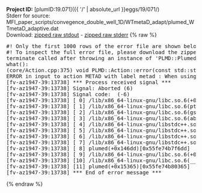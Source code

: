 **Project ID:** [plumID:19.071]({{ '/' | absolute_url }}eggs/19/071/)  
Stderr for source:  MFI_paper_scripts/convegence_double_well_1D/WTmetaD_adapt/plumed_WTmetaD_adaptive.dat   
Download: [zipped raw stdout](plumed_WTmetaD_adaptive.dat.plumed.stdout.txt.zip) - [zipped raw stderr](plumed_WTmetaD_adaptive.dat.plumed.stderr.txt.zip) 
{% raw %}
<pre>
#! Only the first 1000 rows of the error file are shown below
#! To inspect the full error file, please download the zipped raw stderr file above
terminate called after throwing an instance of 'PLMD::Plumed::ExceptionError'
what():
(core/Action.cpp:375) void PLMD::Action::error(const std::string&) const
ERROR in input to action METAD with label metad : When using ADAPTIVE Gaussians on a grid SIGMA_MIN must be specified
[fv-az1947-39:13738] *** Process received signal ***
[fv-az1947-39:13738] Signal: Aborted (6)
[fv-az1947-39:13738] Signal code:  (-6)
[fv-az1947-39:13738] [ 0] /lib/x86_64-linux-gnu/libc.so.6(+0x45330)[0x7f65fe645330]
[fv-az1947-39:13738] [ 1] /lib/x86_64-linux-gnu/libc.so.6(pthread_kill+0x11c)[0x7f65fe69eb2c]
[fv-az1947-39:13738] [ 2] /lib/x86_64-linux-gnu/libc.so.6(gsignal+0x1e)[0x7f65fe64527e]
[fv-az1947-39:13738] [ 3] /lib/x86_64-linux-gnu/libc.so.6(abort+0xdf)[0x7f65fe6288ff]
[fv-az1947-39:13738] [ 4] /lib/x86_64-linux-gnu/libstdc++.so.6(+0xa5ff5)[0x7f65feaa5ff5]
[fv-az1947-39:13738] [ 5] /lib/x86_64-linux-gnu/libstdc++.so.6(+0xbb0da)[0x7f65feabb0da]
[fv-az1947-39:13738] [ 6] /lib/x86_64-linux-gnu/libstdc++.so.6(_ZSt10unexpectedv+0x0)[0x7f65feaa5a55]
[fv-az1947-39:13738] [ 7] /lib/x86_64-linux-gnu/libstdc++.so.6(+0xa5a6f)[0x7f65feaa5a6f]
[fv-az1947-39:13738] [ 8] plumed(+0x146dd)[0x55fe74b7f6dd]
[fv-az1947-39:13738] [ 9] /lib/x86_64-linux-gnu/libc.so.6(+0x2a1ca)[0x7f65fe62a1ca]
[fv-az1947-39:13738] [10] /lib/x86_64-linux-gnu/libc.so.6(__libc_start_main+0x8b)[0x7f65fe62a28b]
[fv-az1947-39:13738] [11] plumed(+0x15365)[0x55fe74b80365]
[fv-az1947-39:13738] *** End of error message ***
</pre>
{% endraw %}
